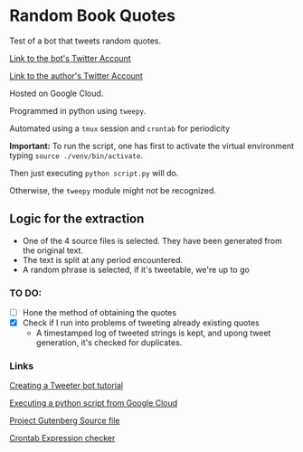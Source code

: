 # Random Book Quotes
Test of a bot that tweets random quotes.

[Link to the bot's Twitter Account](https://twitter.com/RandomBecquer)

[Link to the author's Twitter Account](https://twitter.com/ferpl22)

Hosted on Google Cloud.

Programmed in python using `tweepy`.

Automated using a `tmux` session and `crontab` for periodicity

**Important:** To run the script, one has first to activate the virtual environment typing `source ./venv/bin/activate`.

Then just executing `python script.py` will do.

Otherwise, the `tweepy` module might not be recognized.

## Logic for the extraction
* One of the 4 source files is selected. They have been generated from the original text.
* The text is split at any period encountered.
* A random phrase is selected, if it's tweetable, we're up to go

### TO DO:
- [ ] Hone the method of obtaining the quotes
- [X] Check if I run into problems of tweeting already existing quotes
    * A timestamped log of tweeted strings is kept, and upong tweet generation, it's checked for duplicates.

### Links
[Creating a Tweeter bot tutorial](https://realpython.com/twitter-bot-python-tweepy/)

[Executing a python script from Google Cloud](https://www.youtube.com/watch?v=5OL7fu2R4M8&t=3s)

[Project Gutenberg Source file](http://www.gutenberg.org/cache/epub/53552/pg53552.txt)

[Crontab Expression checker](http://crontab.guru)


